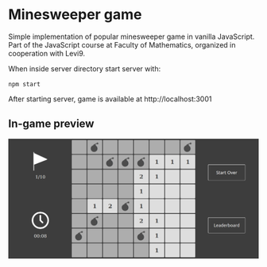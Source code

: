 # Minesweeper game

Simple implementation of popular minesweeper game in vanilla JavaScript. Part of the JavaScript course at Faculty of Mathematics, organized in cooperation with Levi9.


When inside server directory start server with:
```
npm start
```
After starting server, game is available at http://localhost:3001


## In-game preview
![screenshot](screenshot.png)
